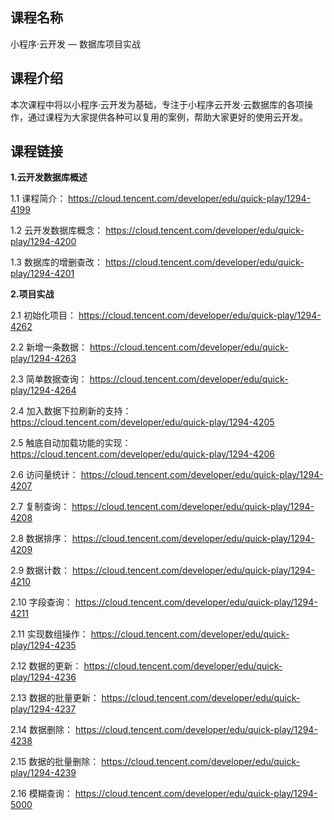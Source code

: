 ## 课程名称
小程序·云开发 — 数据库项目实战

## 课程介绍
本次课程中将以小程序·云开发为基础，专注于小程序云开发·云数据库的各项操作，通过课程为大家提供各种可以复用的案例，帮助大家更好的使用云开发。

## 课程链接
**1.云开发数据库概述**

1.1 课程简介：
https://cloud.tencent.com/developer/edu/quick-play/1294-4199

1.2 云开发数据库概念：
https://cloud.tencent.com/developer/edu/quick-play/1294-4200

1.3 数据库的增删查改：
https://cloud.tencent.com/developer/edu/quick-play/1294-4201

**2.项目实战**

2.1 初始化项目：
https://cloud.tencent.com/developer/edu/quick-play/1294-4262

2.2 新增一条数据：
https://cloud.tencent.com/developer/edu/quick-play/1294-4263

2.3 简单数据查询：
https://cloud.tencent.com/developer/edu/quick-play/1294-4264

2.4 加入数据下拉刷新的支持：
https://cloud.tencent.com/developer/edu/quick-play/1294-4205

2.5 触底自动加载功能的实现：
https://cloud.tencent.com/developer/edu/quick-play/1294-4206

2.6 访问量统计：
https://cloud.tencent.com/developer/edu/quick-play/1294-4207

2.7 复制查询：
https://cloud.tencent.com/developer/edu/quick-play/1294-4208

2.8 数据排序：
https://cloud.tencent.com/developer/edu/quick-play/1294-4209

2.9 数据计数：
https://cloud.tencent.com/developer/edu/quick-play/1294-4210

2.10 字段查询：
https://cloud.tencent.com/developer/edu/quick-play/1294-4211

2.11 实现数组操作：
https://cloud.tencent.com/developer/edu/quick-play/1294-4235

2.12 数据的更新：
https://cloud.tencent.com/developer/edu/quick-play/1294-4236

2.13 数据的批量更新：
https://cloud.tencent.com/developer/edu/quick-play/1294-4237

2.14 数据删除：
https://cloud.tencent.com/developer/edu/quick-play/1294-4238

2.15 数据的批量删除：
https://cloud.tencent.com/developer/edu/quick-play/1294-4239

2.16 模糊查询：
https://cloud.tencent.com/developer/edu/quick-play/1294-5000
